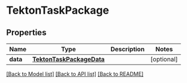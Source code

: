# TektonTaskPackage

## Properties
Name | Type | Description | Notes
------------ | ------------- | ------------- | -------------
**data** | [**TektonTaskPackageData**](TektonTaskPackageData.md) |  | [optional] 

[[Back to Model list]](../README.md#documentation-for-models) [[Back to API list]](../README.md#documentation-for-api-endpoints) [[Back to README]](../README.md)

